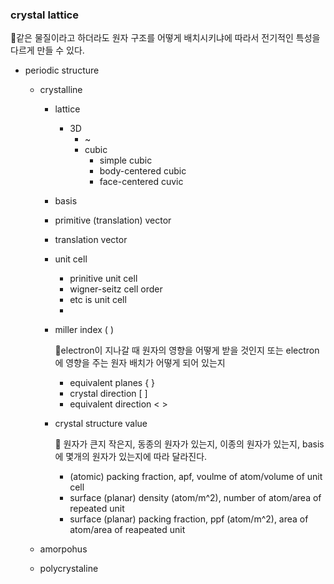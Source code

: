 ### crystal lattice
📑같은 물질이라고 하더라도 원자 구조를 어떻게 배치시키냐에 따라서 전기적인 특성을 다르게 만들 수 있다.
- periodic structure
  - crystalline
    - lattice
      - 3D
        - ~ 
        - cubic
          - simple cubic
          - body-centered cubic
          - face-centered cuvic

    - basis
    - primitive (translation) vector
    - translation vector
    - unit cell
      - prinitive unit cell
      - wigner-seitz cell order
      - etc is unit cell
      - 
    - miller index ( )
    
      📑electron이 지나갈 때 원자의 영향을 어떻게 받을 것인지 또는 electron에 영향을 주는 원자 배치가           어떻게 되어 있는지
      
      - equivalent planes { }
      - crystal direction [ ]
      - equivalent direction < >

    - crystal structure value
    
      📑 원자가 큰지 작은지, 동종의 원자가 있는지, 이종의 원자가 있는지, basis에 몇개의 원자가 있는지에          따라 달라진다.
      - (atomic) packing fraction, apf, voulme of atom/volume of unit cell
      - surface (planar) density (atom/m^2), number of atom/area of repeated unit
      - surface (planar) packing fraction, ppf (atom/m^2), area of atom/area of reapeated unit
      
  - amorpohus
  - polycrystaline
